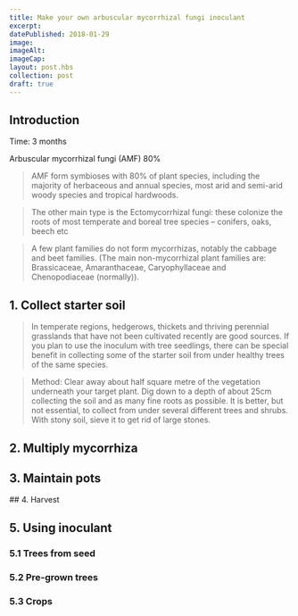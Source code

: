 ```yaml
---
title: Make your own arbuscular mycorrhizal fungi inoculant
excerpt: 
datePublished: 2018-01-29
image: 
imageAlt: 
imageCap: 
layout: post.hbs
collection: post
draft: true
---
```


## Introduction

Time: 3 months

Arbuscular mycorrhizal fungi (AMF) 80%

> AMF form symbioses with 80% of plant species, including the majority of herbaceous and annual species, most arid and semi-arid woody species and tropical hardwoods.

> The other main type is the Ectomycorrhizal fungi: these colonize the roots of most temperate and boreal tree species – conifers, oaks, beech etc

> A few plant families do not form mycorrhizas, notably the cabbage and beet families. (The main non-mycorrhizal plant families are: Brassicaceae, Amaranthaceae, Caryophyllaceae and Chenopodiaceae (normally)).

## 1. Collect starter soil

> In temperate regions, hedgerows, thickets and thriving perennial grasslands that have not been cultivated recently are good sources. If you plan to use the inoculum with tree seedlings, there can be special benefit in collecting some of the starter soil from under healthy trees of the same species.

> Method: Clear away about half square metre of the vegetation underneath your target plant. Dig down to a depth of about 25cm collecting the soil and as many fine roots as possible. It is better, but not essential, to collect from under several different trees and shrubs. With stony soil, sieve it to get rid of large stones.

## 2. Multiply mycorrhiza

## 3. Maintain pots

## 4. Harvest

## 5. Using inoculant

### 5.1 Trees from seed

### 5.2 Pre-grown trees

### 5.3 Crops
